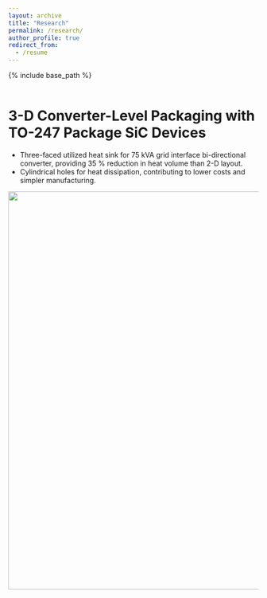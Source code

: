 ```yaml
---
layout: archive
title: "Research"
permalink: /research/
author_profile: true
redirect_from:
  - /resume
---
```


{% include base_path %}
<br>
<br>

3-D Converter-Level Packaging with TO-247 Package SiC Devices 
======
* Three-faced utilized heat sink for 75 kVA grid interface bi-directional converter, providing 35 % reduction in heat volume than 2-D layout.
* Cylindrical holes for heat dissipation, contributing to lower costs and simpler manufacturing.
  
<img src="images/heat_sink1.jpg" width="800" height="800">
